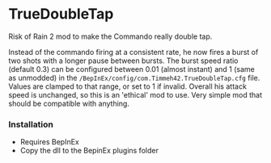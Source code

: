 # TrueDoubleTap

Risk of Rain 2 mod to make the Commando really double tap.

Instead of the commando firing at a consistent rate, he now fires a burst of two shots with a longer pause between bursts.
The burst speed ratio (default 0.3) can be configured between 0.01 (almost instant) and 1 (same as unmodded) in the `/BepInEx/config/com.Timmeh42.TrueDoubleTap.cfg` file.
Values are clamped to that range, or set to 1 if invalid.
Overall his attack speed is unchanged, so this is an 'ethical' mod to use.
Very simple mod that should be compatible with anything.

### Installation

- Requires BepInEx
- Copy the dll to the BepinEx plugins folder
